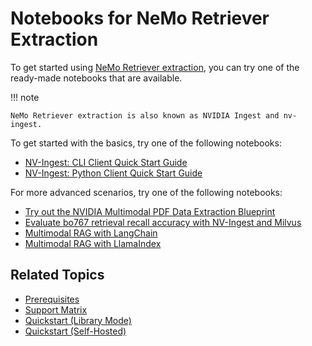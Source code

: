 # Notebooks for NeMo Retriever Extraction

To get started using [NeMo Retriever extraction](overview.md), you can try one of the ready-made notebooks that are available.

!!! note

    NeMo Retriever extraction is also known as NVIDIA Ingest and nv-ingest.


To get started with the basics, try one of the following notebooks:

- [NV-Ingest: CLI Client Quick Start Guide](https://github.com/NVIDIA/nv-ingest/blob/main/client/client_examples/examples/cli_client_usage.ipynb)
- [NV-Ingest: Python Client Quick Start Guide](https://github.com/NVIDIA/nv-ingest/blob/main/client/client_examples/examples/python_client_usage.ipynb)

For more advanced scenarios, try one of the following notebooks:

- [Try out the NVIDIA Multimodal PDF Data Extraction Blueprint](https://github.com/NVIDIA/nv-ingest/blob/main/deploy/pdf-blueprint.ipynb)
- [Evaluate bo767 retrieval recall accuracy with NV-Ingest and Milvus](https://github.com/NVIDIA/nv-ingest/blob/main/evaluation/bo767_recall.ipynb)
- [Multimodal RAG with LangChain](https://github.com/NVIDIA/nv-ingest/blob/main/examples/langchain_multimodal_rag.ipynb)
- [Multimodal RAG with LlamaIndex](https://github.com/NVIDIA/nv-ingest/blob/main/examples/llama_index_multimodal_rag.ipynb)



## Related Topics

- [Prerequisites](prerequisites.md)
- [Support Matrix](support-matrix.md)
- [Quickstart (Library Mode)](quickstart-library-mode.md)
- [Quickstart (Self-Hosted)](quickstart-guide.md)
